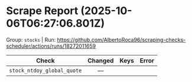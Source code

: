 # Scrape Report (2025-10-06T06:27:06.801Z)

Group: `stocks`  |  Run: https://github.com/AlbertoRoca96/scraping-checks-scheduler/actions/runs/18272011659

| Check | Changed | Keys | Error |
|---|:---:|:--|:--|
| `stock_ntdoy_global_quote` | — |  |  |

